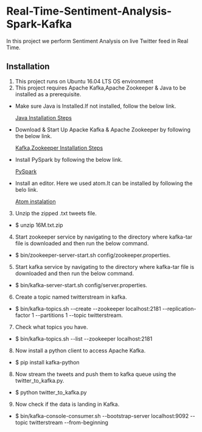 # Real-Time-Sentiment-Analysis-Spark-Kafka
In this project we perform Sentiment Analysis on live Twitter feed in Real Time.

## Installation
1. This project runs on Ubuntu 16.04 LTS OS environment
2. This project requires Apache Kafka,Apache Zookeeper & Java to be installed as a prerequisite.

* Make sure Java is Installed.If not installed, follow the below link.

  [Java Installation Steps](https://www.digitalocean.com/community/tutorials/how-to-install-java-with-apt-get-on-ubuntu-16-04)

* Download & Start Up Apacke Kafka & Apache Zookeeper by following the below link.

  [Kafka,Zookeeper Installation Steps](https://kafka.apache.org/documentation.html#gettingStarted)
  
* Install PySpark by following the below link.

  [PySpark](https://askubuntu.com/questions/635265/how-do-i-get-pyspark-on-ubuntu)
  
* Install an editor. Here we used atom.It can be installed by following the belo link.
  
  [Atom instalation](http://tipsonubuntu.com/2016/08/05/install-atom-text-editor-ubuntu-16-04/)
  
3. Unzip the zipped .txt tweets file.

* $ unzip 16M.txt.zip

4. Start zookeeper service by navigating to the directory where kafka-tar file is downloaded and then run the below command.

* $ bin/zookeeper-server-start.sh config/zookeeper.properties.

5. Start kafka service by navigating to the directory where kafka-tar file is downloaded and then run the below command.

* $ bin/kafka-server-start.sh config/server.properties.

6. Create a topic named twitterstream in kafka.

* $ bin/kafka-topics.sh --create --zookeeper localhost:2181 --replication-factor 1 --partitions 1 --topic twitterstream.

7. Check what topics you have.

* $ bin/kafka-topics.sh --list --zookeeper localhost:2181

8. Now install a python client to access Apache Kafka.

* $ pip install kafka-python 

8. Now stream the tweets and push them to kafka queue using the twitter_to_kafka.py.

* $ python twitter_to_kafka.py

9. Now check if the data is landing in Kafka.

* $ bin/kafka-console-consumer.sh --bootstrap-server localhost:9092 --topic twitterstream --from-beginning



